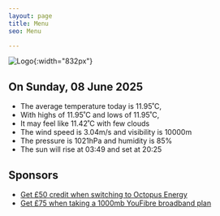 ```yaml
---
layout: page
title: Menu
seo: Menu

---
```


![Logo](/images/logo.jpg){:width="832px"}

<!-- weather_marker starts -->
## On Sunday, 08 June 2025

- The average temperature today is 11.95˚C,
- With highs of 11.95˚C and lows of 11.95˚C,
- It may feel like 11.42˚C with few clouds
- The wind speed is 3.04m/s and visibility is 10000m
- The pressure is 1021hPa and humidity is 85%
- The sun will rise at 03:49 and set at 20:25

<!-- weather_marker ends -->

## Sponsors

- [Get £50 credit when switching to Octopus Energy](https://bit.ly/3oD1nnS)
- [Get £75 when taking a 1000mb YouFibre broadband plan](https://aklam.io/91zWhU?)

